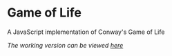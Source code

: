 Game of Life
============

A JavaScript implementation of Conway's Game of Life

*The working version can be viewed [here](http://eternalthinker.github.io/gameoflife)*

